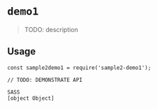 # `demo1`

> TODO: description

## Usage

```
const sample2demo1 = require('sample2-demo1');

// TODO: DEMONSTRATE API
```

```
SASS
[object Object]

```
